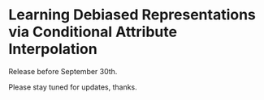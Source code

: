 # Learning Debiased Representations via Conditional Attribute Interpolation

Release before September 30th.

Please stay tuned for updates, thanks.
